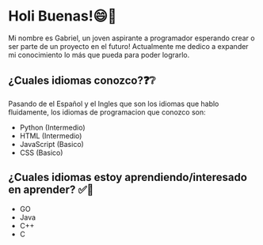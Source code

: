 # Holi Buenas!😄💙
Mi nombre es Gabriel, un joven aspirante a programador esperando crear o ser parte de un proyecto en el futuro! Actualmente me dedico a expander mi conocimiento lo más que pueda para poder lograrlo.

## ¿Cuales idiomas conozco?❓❔
Pasando de el Español y el Ingles que son los idiomas que hablo fluidamente, los idiomas de programacion que conozco son:
- Python (Intermedio)
- HTML (Intermedio)
- JavaScript (Basico)
- CSS (Basico)

## ¿Cuales idiomas estoy aprendiendo/interesado en aprender? ✅📝
- GO
- Java
- C++
- C 
